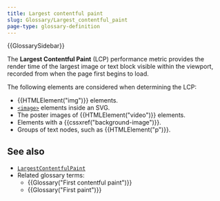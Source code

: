 ```yaml
---
title: Largest contentful paint
slug: Glossary/Largest_contentful_paint
page-type: glossary-definition
---
```


{{GlossarySidebar}}

The **Largest Contentful Paint** (LCP) performance metric provides the render time of the largest image or text block visible within the viewport, recorded from when the page first begins to load.

The following elements are considered when determining the LCP:

- {{HTMLElement("img")}} elements.
- [`<image>`](/en-US/docs/Web/SVG/Element/image) elements inside an SVG.
- The poster images of {{HTMLElement("video")}} elements.
- Elements with a {{cssxref("background-image")}}.
- Groups of text nodes, such as {{HTMLElement("p")}}.

## See also

- [`LargestContentfulPaint`](/en-US/docs/Web/API/LargestContentfulPaint)
- Related glossary terms:
  - {{Glossary("First contentful paint")}}
  - {{Glossary("First paint")}}
